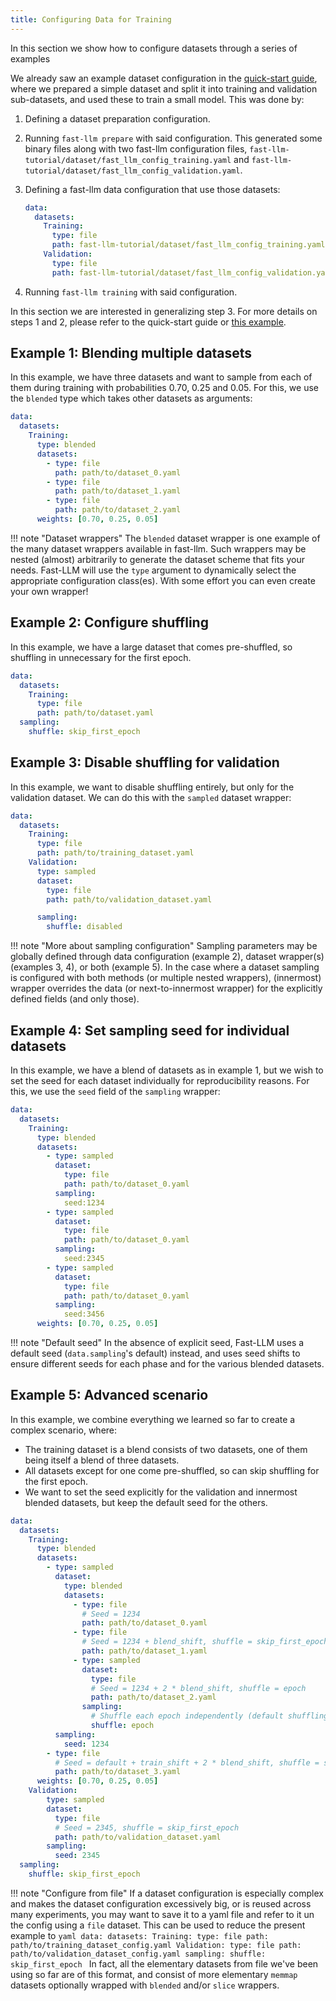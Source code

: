 ```yaml
---
title: Configuring Data for Training
---
```


In this section we show how to configure datasets through a series of examples

We already saw an example dataset configuration in the [quick-start guide](../quick-start.md), where we prepared a simple dataset and split it into training and validation sub-datasets, and used these to train a small model. This was done by:

1. Defining a dataset preparation configuration.
2. Running `fast-llm prepare` with said configuration. This generated some binary files along with two fast-llm configuration files, `fast-llm-tutorial/dataset/fast_llm_config_training.yaml` and `fast-llm-tutorial/dataset/fast_llm_config_validation.yaml`.
3. Defining a fast-llm data configuration that use those datasets:

    ```yaml
   data:
      datasets:
        Training:
          type: file
          path: fast-llm-tutorial/dataset/fast_llm_config_training.yaml
        Validation:
          type: file
          path: fast-llm-tutorial/dataset/fast_llm_config_validation.yaml
   ```

4. Running `fast-llm training` with said configuration.

In this section we are interested in generalizing step 3. For more details on steps 1 and 2, please refer to the quick-start guide or [this example](data-configuration.md).

## Example 1: Blending multiple datasets

In this example, we have three datasets and want to sample from each of them during training with probabilities 0.70, 0.25 and 0.05. For this, we use the `blended` type which takes other datasets as arguments:

```yaml
data:
  datasets:
    Training:
      type: blended
      datasets:
        - type: file
          path: path/to/dataset_0.yaml
        - type: file
          path: path/to/dataset_1.yaml
        - type: file
          path: path/to/dataset_2.yaml
      weights: [0.70, 0.25, 0.05]
```

!!! note "Dataset wrappers"
    The `blended` dataset wrapper is one example of the many dataset wrappers available in fast-llm. Such wrappers may be nested (almost) arbitrarily to generate the dataset scheme that fits your needs. Fast-LLM will use the `type` argument to dynamically select the appropriate configuration class(es). With some effort you can even create your own wrapper!

## Example 2: Configure shuffling

In this example, we have a large dataset that comes pre-shuffled, so shuffling in unnecessary for the first epoch.

```yaml
data:
  datasets:
    Training:
      type: file
      path: path/to/dataset.yaml
  sampling:
    shuffle: skip_first_epoch
```

## Example 3: Disable shuffling for validation

In this example, we want to disable shuffling entirely, but only for the validation dataset. We can do this with the `sampled` dataset wrapper:

```yaml
data:
  datasets:
    Training:
      type: file
      path: path/to/training_dataset.yaml
    Validation:
      type: sampled
      dataset:
        type: file
        path: path/to/validation_dataset.yaml

      sampling:
        shuffle: disabled
```

!!! note "More about sampling configuration"
    Sampling parameters may be globally defined through data configuration (example 2), dataset wrapper(s) (examples 3, 4), or both (example 5). In the case where a dataset sampling is configured with both methods (or multiple nested wrappers), (innermost) wrapper overrides the data (or next-to-innermost wrapper) for the explicitly defined fields (and only those).

## Example 4: Set sampling seed for individual datasets

In this example, we have a blend of datasets as in example 1, but we wish to set the seed for each dataset individually for reproducibility reasons. For this, we use the `seed` field of the `sampling` wrapper:

```yaml
data:
  datasets:
    Training:
      type: blended
      datasets:
        - type: sampled
          dataset:
            type: file
            path: path/to/dataset_0.yaml
          sampling:
            seed:1234
        - type: sampled
          dataset:
            type: file
            path: path/to/dataset_0.yaml
          sampling:
            seed:2345
        - type: sampled
          dataset:
            type: file
            path: path/to/dataset_0.yaml
          sampling:
            seed:3456
      weights: [0.70, 0.25, 0.05]
```

!!! note "Default seed"
    In the absence of explicit seed, Fast-LLM uses a default seed (`data.sampling`'s default) instead, and uses seed shifts to ensure different seeds for each phase and for the various blended datasets.

## Example 5: Advanced scenario

In this example, we combine everything we learned so far to create a complex scenario, where:

* The training dataset is a blend consists of two datasets, one of them being itself a blend of three datasets.
* All datasets except for one come pre-shuffled, so can skip shuffling for the first epoch.
* We want to set the seed explicitly for the validation and innermost blended datasets, but keep the default seed for the others.

```yaml
data:
  datasets:
    Training:
      type: blended
      datasets:
        - type: sampled
          dataset:
            type: blended
            datasets:
              - type: file
                # Seed = 1234
                path: path/to/dataset_0.yaml
              - type: file
                # Seed = 1234 + blend_shift, shuffle = skip_first_epoch
                path: path/to/dataset_1.yaml
              - type: sampled
                dataset:
                  type: file
                  # Seed = 1234 + 2 * blend_shift, shuffle = epoch
                  path: path/to/dataset_2.yaml
                sampling:
                  # Shuffle each epoch independently (default shuffling)
                  shuffle: epoch
          sampling:
            seed: 1234
        - type: file
          # Seed = default + train_shift + 2 * blend_shift, shuffle = skip_first_epoch
          path: path/to/dataset_3.yaml
      weights: [0.70, 0.25, 0.05]
    Validation:
        type: sampled
        dataset:
          type: file
          # Seed = 2345, shuffle = skip_first_epoch
          path: path/to/validation_dataset.yaml
        sampling:
          seed: 2345
  sampling:
    shuffle: skip_first_epoch
```

!!! note "Configure from file"
    If a dataset configuration is especially complex and makes the dataset configuration excessively big, or is reused across many experiments, you may want to save it to a yaml file and refer to it un the config using a `file` dataset. This can be used to reduce the present example to
    ```yaml
    data:
      datasets:
        Training:
          type: file
          path: path/to/training_dataset_config.yaml
        Validation:
          type: file
          path: path/to/validation_dataset_config.yaml
      sampling:
        shuffle: skip_first_epoch
     ```
     In fact, all the elementary datasets from file we've been using so far are of this format, and consist of more elementary `memmap` datasets optionally wrapped with `blended` and/or `slice` wrappers.
